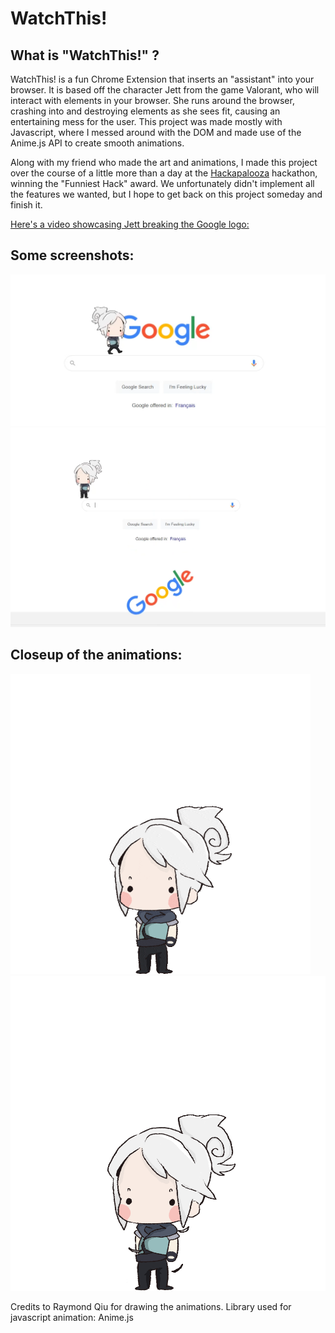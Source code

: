 # WatchThis!

## What is "WatchThis!" ?
WatchThis! is a fun Chrome Extension that inserts an "assistant" into your browser. It is based off the character Jett from the game Valorant, who will interact with elements in your browser. She runs around the browser, crashing into and destroying elements as she sees fit, causing an entertaining mess for the user. This project was made mostly with Javascript, where I messed around with the DOM and made use of the Anime.js API to create smooth animations.

Along with my friend who made the art and animations, I made this project over the course of a little more than a day at the [Hackapalooza](https://github.com/GoldinGuy/Hackapalooza/blob/master/README.md#-funniest-watch-this) hackathon, winning the "Funniest Hack" award. We unfortunately didn't implement all the features we wanted, but I hope to get back on this project someday and finish it.

[Here's a video showcasing Jett breaking the Google logo:](https://drive.google.com/file/d/1mbvkrtvfnrdwHAxUU0c4ao-To1DosIuz/view?usp=sharing)

## Some screenshots:
![JettSS1](/images/jett-ss1.png)
![JettSS2](/images/jett-ss2.png)

## Closeup of the animations:
![JettDash](/images/JettDash.gif)
![JettUpdraft](/images/JettUpdraft.gif)

Credits to Raymond Qiu for drawing the animations.
Library used for javascript animation: Anime.js
